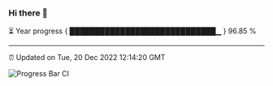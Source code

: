 ### Hi there 👋

⏳ Year progress { █████████████████████████████▁ } 96.85 %

---

⏰ Updated on Tue, 20 Dec 2022 12:14:20 GMT

![Progress Bar CI](https://github.com/Shyam-Makwana/GitHub-Actions-Demo/workflows/Progress%20Bar%20CI/badge.svg)
